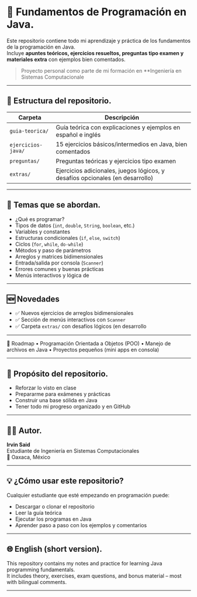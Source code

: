 # 📘 Fundamentos de Programación en Java.

Este repositorio contiene todo mi aprendizaje y práctica de los fundamentos de la programación en Java.  
Incluye **apuntes teóricos, ejercicios resueltos, preguntas tipo examen y materiales extra** con ejemplos bien comentados.

> Proyecto personal como parte de mi formación en **Ingeniería en Sistemas Computacionale

---

## 📁 Estructura del repositorio.

| Carpeta            | Descripción |
|--------------------|-------------|
| `guia-teorica/`    | Guía teórica con explicaciones y ejemplos en español e inglés |
| `ejercicios-java/` | 15 ejercicios básicos/intermedios en Java, bien comentados |
| `preguntas/`       | Preguntas teóricas y ejercicios tipo examen |
| `extras/`          | Ejercicios adicionales, juegos lógicos, y desafíos opcionales (en desarrollo) |

---

## 🧠 Temas que se abordan.

- ¿Qué es programar?
- Tipos de datos (`int`, `double`, `String`, `boolean`, etc.)
- Variables y constantes
- Estructuras condicionales (`if`, `else`, `switch`)
- Ciclos (`for`, `while`, `do-while`)
- Métodos y paso de parámetros
- Arreglos y matrices bidimensionales
- Entrada/salida por consola (`Scanner`)
- Errores comunes y buenas prácticas
- Menús interactivos y lógica de 

---

## 🆕 Novedades

- ✅ Nuevos ejercicios de arreglos bidimensionales  
- ✅ Sección de menús interactivos con `Scanner`  
- ✅ Carpeta `extras/` con desafíos lógicos (en desarrollo


---

🚀 Roadmap
	•	Programación Orientada a Objetos (POO)
	•	Manejo de archivos en Java
	•	Proyectos pequeños (mini apps en consola)

---

## 🚀 Propósito del repositorio.

- Reforzar lo visto en clase  
- Prepararme para exámenes y prácticas  
- Construir una base sólida en Java  
- Tener todo mi progreso organizado y en GitHub

---

## 🧑‍💻 Autor.

**Irvin Said**  
Estudiante de Ingeniería en Sistemas Computacionales  
📍 Oaxaca, México

---

## 💡 ¿Cómo usar este repositorio?

Cualquier estudiante que esté empezando en programación puede:

- Descargar o clonar el repositorio  
- Leer la guía teórica  
- Ejecutar los programas en Java  
- Aprender paso a paso con los ejemplos y comentarios

---

## 🌐 English (short version).

This repository contains my notes and practice for learning Java programming fundamentals.  
It includes theory, exercises, exam questions, and bonus material – most with bilingual comments.

---

